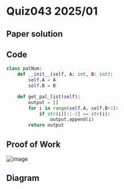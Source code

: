# Quiz043 2025/01

## Paper solution


## Code
```.py
class palNum:
    def __init__(self, A: int, B: int):
        self.A = A
        self.B = B

    def get_pal_list(self):
        output = []
        for i in range(self.A, self.B+1):
            if str(i)[::-1] == str(i):
                output.append(i)
        return output
```

## Proof of Work
![image](https://github.com/user-attachments/assets/5c50d50a-6438-4e47-b9b5-554efb7f7df0)

## Diagram

